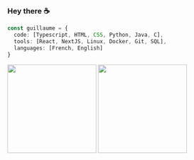 ### Hey there ☕

```typescript
const guillaume = {
  code: [Typescript, HTML, CSS, Python, Java, C],
  tools: [React, NextJS, Linux, Docker, Git, SQL],
  languages: [French, English]
}
```

<div display="flex" flex-direction="row">
  <img height=200 align="center" src="https://github-readme-stats-nine-alpha-46.vercel.app/api?username=Cereal38&hide=stars&show_icons=true&rank_icon=percentile&theme=transparent&border_color=fefefe&text_color=f0f0f0&title_color=fefefe&card_width=320)" />
  <img height=200 align="center" src="https://github-readme-stats-nine-alpha-46.vercel.app/api/top-langs/?username=Cereal38&langs_count=8&layout=compact" />
</div>

